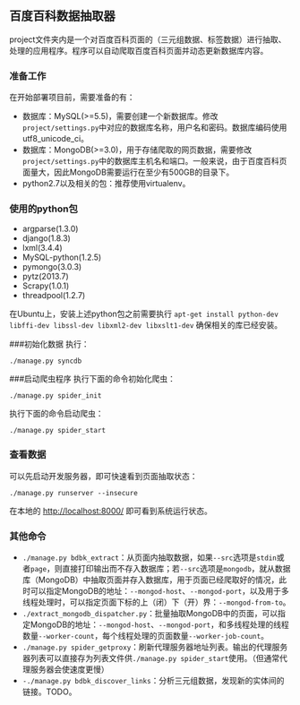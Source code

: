 ## 百度百科数据抽取器
project文件夹内是一个对百度百科页面的（三元组数据、标签数据）进行抽取、处理的应用程序。程序可以自动爬取百度百科页面并动态更新数据库内容。
### 准备工作
在开始部署项目前，需要准备的有：

- 数据库：MySQL(>=5.5)，需要创建一个新数据库。修改`project/settings.py`中对应的数据库名称，用户名和密码。数据库编码使用utf8_unicode_ci。
- 数据库：MongoDB(>=3.0)，用于存储爬取的网页数据，需要修改`project/settings.py`中的数据库主机名和端口。一般来说，由于百度百科页面量大，因此MongoDB需要运行在至少有500GB的目录下。
- python2.7以及相关的包：推荐使用virtualenv。

### 使用的python包
- argparse(1.3.0)
- django(1.8.3)
- lxml(3.4.4)
- MySQL-python(1.2.5)
- pymongo(3.0.3)
- pytz(2013.7)
- Scrapy(1.0.1)
- threadpool(1.2.7)

在Ubuntu上，安装上述python包之前需要执行
```apt-get install python-dev libffi-dev libssl-dev libxml2-dev libxslt1-dev```
确保相关的库已经安装。



###初始化数据
执行：

```./manage.py syncdb```



###启动爬虫程序
执行下面的命令初始化爬虫：

```./manage.py spider_init```

执行下面的命令启动爬虫：

```./manage.py spider_start```

### 查看数据
可以先启动开发服务器，即可快速看到页面抽取状态：

```./manage.py runserver --insecure```

在本地的 <http://localhost:8000/> 即可看到系统运行状态。

### 其他命令
- ```./manage.py bdbk_extract```：从页面内抽取数据，如果```--src```选项是```stdin```或者```page```，则直接打印输出而不存入数据库；若```--src```选项是```mongodb```，就从数据库（MongoDB）中抽取页面并存入数据库，用于页面已经爬取好的情况，此时可以指定MongoDB的地址：```--mongod-host```、```--mongod-port```，以及用于多线程处理时，可以指定页面下标的上（闭）下（开）界：```--mongod-from-to```。
- ```./extract_mongodb_dispatcher.py```：批量抽取MongoDB中的页面，可以指定MongoDB的地址：```--mongod-host```、```--mongod-port```，和多线程处理的线程数量```--worker-count```，每个线程处理的页面数量```--worker-job-count```。
- ```./manage.py spider_getproxy```：刷新代理服务器地址列表。输出的代理服务器列表可以直接存为列表文件供```./manage.py spider_start```使用。（但通常代理服务器会使速度更慢）
- ```-./manage.py bdbk_discover_links```：分析三元组数据，发现新的实体间的链接。TODO。